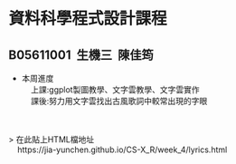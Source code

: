 # 資料科學程式設計課程
  ## B05611001&nbsp;&nbsp;生機三&nbsp;&nbsp;陳佳筠<br>


 - 本周進度<br>
&nbsp;&nbsp;&nbsp;&nbsp;上課:ggplot製圖教學、文字雲教學、文字雲實作<br>
&nbsp;&nbsp;&nbsp;&nbsp;課後:努力用文字雲找出古風歌詞中較常出現的字眼<br>
<br>
<br>
 > 在此貼上HTML檔地址<br> 
&nbsp;&nbsp;&nbsp;&nbsp;https://jia-yunchen.github.io/CS-X_R/week_4/lyrics.html<br>

